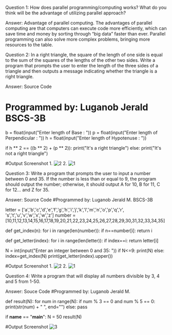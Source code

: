 Question 1: How does parallel programming/computing works? What do you think 
will be the advantage of utilizing parallel approach?

Answer: Advantage of parallel computing. The advantages of parallel computing are that computers can execute code more efficiently,
which can save time and money by sorting through “big data” faster than ever.
Parallel programming can also solve more complex problems, bringing more resources to the table.

Question 2:
In a right triangle, the square of the length of one side is equal to the 
sum of the squares of the lengths of the other two sides. Write a 
program that prompts the user to enter the length of the three sides of 
a triangle and then outputs a message indicating whether the triangle 
is a right triangle. 

Answer: Source Code
# Programmed by: Luganob Jerald BSCS-3B

b = float(input("Enter length of Base : "))
p = float(input("Enter length of Perpendicular : "))
h = float(input("Enter length of Hypotenuse : "))

if h ** 2 == ((b ** 2) + (p ** 2)):
    print("It's a right triangle")
else:
    print("It's not a right triangle")


#Output Screenshot
1.
![2](https://user-images.githubusercontent.com/89097911/181267990-f4c2652c-1d79-44db-836a-7d34234af79f.png)
2.
![1](https://user-images.githubusercontent.com/89097911/181268000-2d2f026b-2eaa-47cb-b00a-9b55f392bdb7.png)



Question 3:
Write a program that prompts the user to input a number between 0 
and 35. If the number is less than or equal to 9, the program should 
output the number; otherwise, it should output A for 10, B for 11, C for 
12… and Z for 35. 

Answer: Source Code
#Programmed by: Luganob Jerald M. BSCS-3B

letter = ['a','b','c','d','e','f','g','h','i','j','k','l','m','n','o','p','q','r', 's','t','u','v','w','x','w','z']
number = [10,11,12,13,14,15,16,17,18,19,20,21,22,23,24,25,26,27,28,29,30,31,32,33,34,35]

def get_index(n):
    for i in range(len(number)):
        if n==number[i]:
            return i


def get_letter(index):
    for i in range(len(letter)):
        if index==i:
            return letter[i]

N = int(input("Enter an integer between 0 and 35: "))
if N<=9:
    print(N)
else:
    index=get_index(N)
    print(get_letter(index).upper())

#Output Screenshot
1.
![2](https://user-images.githubusercontent.com/89097911/181268783-65d2e1a0-288e-46ad-b383-a0262bb5efd0.png)
2.
![1](https://user-images.githubusercontent.com/89097911/181268789-858a9452-36fd-48d8-914b-5dae3c4e4704.png)



Question 4: Write a program that will display all numbers divisible by 3, 4 and 5 from 1-50.

Answer: Souce Code
#Programmed by: Luganob Jerald M.

def result(N):
    for num in range(N):
        if num % 3 == 0 and num % 5 == 0:
            print(str(num) + " ", end="")
        else:
            pass

if __name__ == "__main__":
    N = 50
    result(N)

#Output Screenshot
![3](https://user-images.githubusercontent.com/89097911/181269137-9ef0c586-95ee-4b26-bf67-3a184db871b3.png)

